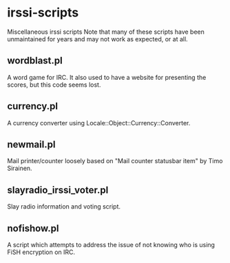 irssi-scripts
=============

Miscellaneous irssi scripts
Note that many of these scripts have been unmaintained for years and may not work as expected, or at all.

wordblast.pl
------------
A word game for IRC. It also used to have a website for presenting the scores, but this code seems lost.

currency.pl
-----------
A currency converter using Locale::Object::Currency::Converter.

newmail.pl
----------
Mail printer/counter loosely based on "Mail counter statusbar item" by Timo Sirainen.

slayradio_irssi_voter.pl
------------------------
Slay radio information and voting script.

nofishow.pl
-----------
A script which attempts to address the issue of not knowing who is using FiSH encryption on IRC.

